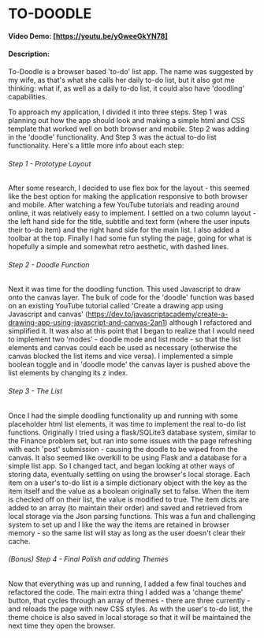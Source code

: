# TO-DOODLE
#### Video Demo: [https://youtu.be/yGweeGkYN78]
#### Description:
To-Doodle is a browser based 'to-do' list app. The name was suggested by my wife, as that's what she calls her daily to-do list, but it also got me thinking: what if, as well as a daily to-do list, it could also have 'doodling' capabilities. 

To approach my application, I divided it into three steps. Step 1 was planning out how the app should look and making a simple html and CSS template that worked well on both browser and mobile. Step 2 was adding in the 'doodle' functionality. And Step 3 was the actual to-do list functionality. Here's a little more info about each step: 

###### Step 1 - Prototype Layout
After some research, I decided to use flex box for the layout - this seemed like the best option for making the application responsive to both browser and mobile. After watching a few YouTube tutorials and reading around online, it was relatively easy to implement. I settled on a two column layout - the left hand side for the title, subtitle and text form (where the user inputs their to-do item) and the right hand side for the main list. I also added a toolbar at the top. Finally I had some fun styling the page, going for what is hopefully a simple and somewhat retro aesthetic, with dashed lines. 

###### Step 2 - Doodle Function
Next it was time for the doodling function. This used Javascript to draw onto the canvas layer. The bulk of code for the 'doodle' function was based on an existing YouTube tutorial called 'Create a drawing app using Javascript and canvas' (https://dev.to/javascriptacademy/create-a-drawing-app-using-javascript-and-canvas-2an1) although I refactored and simplified it. It was also at this point that I began to realize that I would need to implement two 'modes' - doodle mode and list mode - so that the list elements and canvas could each be used as necessary (otherwise the canvas blocked the list items and vice versa). I implemented a simple boolean toggle and in 'doodle mode' the canvas layer is pushed above the list elements by changing its z index. 

###### Step 3 - The List
Once I had the simple doodling functionality up and running with some placeholder html list elements, it was time to implement the real to-do list functions. Originally I tried using a flask/SQLite3 database system, similar to the Finance problem set, but ran into some issues with the page refreshing with each 'post' submission - causing the doodle to be wiped from the canvas. It also seemed like overkill to be using Flask and a database for a simple list app. So I changed tact, and began looking at other ways of storing data, eventually settling on using the browser's local storage. Each item on a user's to-do list is a simple dictionary object with the key as the item itself and the value as a boolean originally set to false. When the item is checked off on their list, the value is modified to true. The item dicts are added to an array (to maintain their order) and saved and retrieved from local storage via the Json parsing functions. This was a fun and challenging system to set up and I like the way the items are retained in browser memory - so the same list will stay as long as the user doesn't clear their cache.

###### (Bonus) Step 4 - Final Polish and adding Themes
Now that everything was up and running, I added a few final touches and refactored the code. The main extra thing I added was a 'change theme' button, that cycles through an array of themes - there are three currently - and reloads the page with new CSS styles. As with the user's to-do list, the theme choice is also saved in local storage so that it will be maintained the next time they open the browser. 
